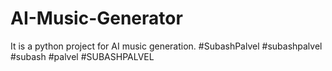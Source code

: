 # AI-Music-Generator
It is a python project for AI music generation. #SubashPalvel #subashpalvel #subash #palvel #SUBASHPALVEL
